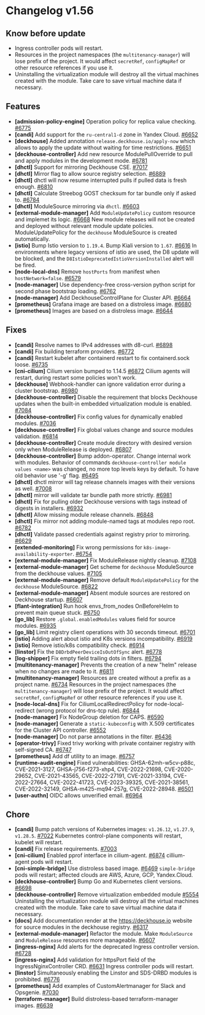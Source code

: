 # Changelog v1.56

## Know before update


 - Ingress controller pods will restart.
 - Resources in the project namespaces (the `multitenancy-manager`) will lose prefix of the project. It would affect `secretRef`, `configMapRef` or other resource references if you use it.
 - Uninstalling the virtualization module will destroy all the virtual machines created with the module. Take care to save virtual machine data if necessary.

## Features


 - **[admission-policy-engine]** Operation policy for replica value checking. [#6775](https://github.com/deckhouse/deckhouse/pull/6775)
 - **[candi]** Add support for the `ru-central1-d` zone in Yandex Cloud. [#6652](https://github.com/deckhouse/deckhouse/pull/6652)
 - **[deckhouse]** Added annotation `release.deckhouse.io/apply-now` which allows to apply the update without waiting for time restrictions. [#6651](https://github.com/deckhouse/deckhouse/pull/6651)
 - **[deckhouse-controller]** Add new resource ModulePullOverride to pull and apply modules in the development mode. [#6781](https://github.com/deckhouse/deckhouse/pull/6781)
 - **[dhctl]** Support for mirroring Deckhouse CSE. [#7017](https://github.com/deckhouse/deckhouse/pull/7017)
 - **[dhctl]** Mirror flag to allow source registry selection. [#6889](https://github.com/deckhouse/deckhouse/pull/6889)
 - **[dhctl]** dhctl will now resume interrupted pulls if pulled data is fresh enough. [#6810](https://github.com/deckhouse/deckhouse/pull/6810)
 - **[dhctl]** Calculate Streebog GOST checksum for tar bundle only if asked to. [#6784](https://github.com/deckhouse/deckhouse/pull/6784)
 - **[dhctl]** ModuleSource mirroring via `dhctl`. [#6603](https://github.com/deckhouse/deckhouse/pull/6603)
 - **[external-module-manager]** Add `ModuleUpdatePolicy` custom resource and implemet its logic. [#6668](https://github.com/deckhouse/deckhouse/pull/6668)
    New module releases will not be created and deployed without relevant module update policies. ModuleUpdatePolicy for the `deckhouse` ModuleSource is created automatically.
 - **[istio]** Bump Istio version to `1.19.4`. Bump Kiali version to `1.67`. [#6616](https://github.com/deckhouse/deckhouse/pull/6616)
    In environments where legacy versions of istio are used, the D8 update will be blocked, and the `D8IstioDeprecatedIstioVersionInstalled` alert will be fired.
 - **[node-local-dns]** Remove `hostPorts` from manifest when `hostNetwork=false`. [#6579](https://github.com/deckhouse/deckhouse/pull/6579)
 - **[node-manager]** Use dependency-free cross-version python script for second phase bootstrap loading. [#6762](https://github.com/deckhouse/deckhouse/pull/6762)
 - **[node-manager]** Add DeckhouseControlPlane for Cluster API. [#6664](https://github.com/deckhouse/deckhouse/pull/6664)
 - **[prometheus]** Grafana image are based on a distroless image. [#6680](https://github.com/deckhouse/deckhouse/pull/6680)
 - **[prometheus]** Images are based on a distroless image. [#6644](https://github.com/deckhouse/deckhouse/pull/6644)

## Fixes


 - **[candi]** Resolve names to IPv4 addresses with d8-curl. [#6898](https://github.com/deckhouse/deckhouse/pull/6898)
 - **[candi]** Fix building terraform providers. [#6772](https://github.com/deckhouse/deckhouse/pull/6772)
 - **[candi]** Restart kubelet after containerd restart to fix containerd.sock loose. [#6735](https://github.com/deckhouse/deckhouse/pull/6735)
 - **[cni-cilium]** Cilium version bumped to 1.14.5 [#6872](https://github.com/deckhouse/deckhouse/pull/6872)
    Cilium agents will restart, during restart some policies won't work.
 - **[deckhouse]** Webhook-handler can ignore validation error during a cluster bootstrap. [#6980](https://github.com/deckhouse/deckhouse/pull/6980)
 - **[deckhouse-controller]** Disable the requirement that blocks Deckhouse updates when the built-in embedded virtualization module is enabled. [#7084](https://github.com/deckhouse/deckhouse/pull/7084)
 - **[deckhouse-controller]** Fix config values for dynamically enabled modules. [#7036](https://github.com/deckhouse/deckhouse/pull/7036)
 - **[deckhouse-controller]** Fix global values change and source modules validation. [#6814](https://github.com/deckhouse/deckhouse/pull/6814)
 - **[deckhouse-controller]** Create module directory with desired version only when ModuleRelease is deployed. [#6807](https://github.com/deckhouse/deckhouse/pull/6807)
 - **[deckhouse-controller]** Bump addon-operator. Change internal work with modules. Behavior of commands `deckhouse-controller module values <name>` was changed, no more top levels keys by default. To have old behavior use '-g' flag. [#6495](https://github.com/deckhouse/deckhouse/pull/6495)
 - **[dhctl]** dhctl mirror will tag release channels images with their versions as well. [#7008](https://github.com/deckhouse/deckhouse/pull/7008)
 - **[dhctl]** mirror will validate tar bundle path more strictly. [#6981](https://github.com/deckhouse/deckhouse/pull/6981)
 - **[dhctl]** Fix for pulling older Deckhouse versions with tags instead of digests in installers. [#6932](https://github.com/deckhouse/deckhouse/pull/6932)
 - **[dhctl]** Allow missing module release channels. [#6848](https://github.com/deckhouse/deckhouse/pull/6848)
 - **[dhctl]** Fix mirror not adding module-named tags at modules repo root. [#6782](https://github.com/deckhouse/deckhouse/pull/6782)
 - **[dhctl]** Validate passed credentials against registry prior to mirroring. [#6629](https://github.com/deckhouse/deckhouse/pull/6629)
 - **[extended-monitoring]** Fix wrong permissions for `k8s-image-availability-exporter`. [#6754](https://github.com/deckhouse/deckhouse/pull/6754)
 - **[external-module-manager]** Fix ModuleRelease nightly cleanup. [#7108](https://github.com/deckhouse/deckhouse/pull/7108)
 - **[external-module-manager]** Get scheme for `deckhouse` ModuleSource from the deckhouse values. [#7105](https://github.com/deckhouse/deckhouse/pull/7105)
 - **[external-module-manager]** Remove default `ModuleUpdatePolicy` for the `deckhouse` ModuleSource. [#6822](https://github.com/deckhouse/deckhouse/pull/6822)
 - **[external-module-manager]** Absent module sources are restored on Deckhouse startup. [#6607](https://github.com/deckhouse/deckhouse/pull/6607)
 - **[flant-integration]** Run hook envs_from_nodes OnBeforeHelm to prevent main queue stuck. [#6750](https://github.com/deckhouse/deckhouse/pull/6750)
 - **[go_lib]** Restore `.global.enabledModules` values field for source modules. [#6935](https://github.com/deckhouse/deckhouse/pull/6935)
 - **[go_lib]** Limit registry client operations with 30 seconds timeout. [#6701](https://github.com/deckhouse/deckhouse/pull/6701)
 - **[istio]** Adding alert about istio and K8s versions incompatibility. [#6919](https://github.com/deckhouse/deckhouse/pull/6919)
 - **[istio]** Remove istio/k8s compatibility check. [#6914](https://github.com/deckhouse/deckhouse/pull/6914)
 - **[linstor]** Fix the `D8DrbdPeerDeviceIsOutOfSync` alert. [#6778](https://github.com/deckhouse/deckhouse/pull/6778)
 - **[log-shipper]** Fix empty field trailing dots in filters. [#6794](https://github.com/deckhouse/deckhouse/pull/6794)
 - **[multitenancy-manager]** Prevents the creation of a new "helm" release when no changes are made to it. [#6811](https://github.com/deckhouse/deckhouse/pull/6811)
 - **[multitenancy-manager]** Resources are created without a prefix as a project name. [#6734](https://github.com/deckhouse/deckhouse/pull/6734)
    Resources in the project namespaces (the `multitenancy-manager`) will lose prefix of the project. It would affect `secretRef`, `configMapRef` or other resource references if you use it.
 - **[node-local-dns]** Fix for CiliumLocalRedirectPolicy for node-local-redirect (wrong protocol for dns-tcp rule). [#6844](https://github.com/deckhouse/deckhouse/pull/6844)
 - **[node-manager]** Fix NodeGroup deletion for CAPS. [#6590](https://github.com/deckhouse/deckhouse/pull/6590)
 - **[node-manager]** Generate a `static-kubeconfig` with X.509 certificates for the Cluster API controller. [#6552](https://github.com/deckhouse/deckhouse/pull/6552)
 - **[node-manager]** Do not parse annotations in the filter. [#6436](https://github.com/deckhouse/deckhouse/pull/6436)
 - **[operator-trivy]** Fixed trivy working with private container registry with self-signed CA. [#6747](https://github.com/deckhouse/deckhouse/pull/6747)
 - **[prometheus]** Add df utility to an image. [#6757](https://github.com/deckhouse/deckhouse/pull/6757)
 - **[runtime-audit-engine]** Fixed vulnerabilities: GHSA-62mh-w5cv-p88c, CVE-2021-3127, GHSA-j756-f273-xhp4, CVE-2022-21698, CVE-2020-29652, CVE-2021-43565, CVE-2022-27191, CVE-2021-33194, CVE-2022-27664, CVE-2022-41723, CVE-2023-39325, CVE-2021-38561, CVE-2022-32149, GHSA-m425-mq94-257g, CVE-2022-28948. [#6501](https://github.com/deckhouse/deckhouse/pull/6501)
 - **[user-authn]** OIDC allows unverified email. [#6964](https://github.com/deckhouse/deckhouse/pull/6964)

## Chore


 - **[candi]** Bump patch versions of Kubernetes images: `v1.26.12`, `v1.27.9`, `v1.28.5`. [#7022](https://github.com/deckhouse/deckhouse/pull/7022)
    Kubernetes control-plane components will restart, kubelet will restart.
 - **[candi]** Fix release requirements. [#7003](https://github.com/deckhouse/deckhouse/pull/7003)
 - **[cni-cilium]** Enabled pprof interface in cilium-agent. [#6874](https://github.com/deckhouse/deckhouse/pull/6874)
    cillium-agent pods will restart.
 - **[cni-simple-bridge]** Use distroless based image. [#6469](https://github.com/deckhouse/deckhouse/pull/6469)
    `simple-bridge` pods will restart; affected clouds are AWS, Azure, GCP, Yandex.Cloud.
 - **[deckhouse-controller]** Bump Go and Kubernetes client versions. [#6698](https://github.com/deckhouse/deckhouse/pull/6698)
 - **[deckhouse-controller]** Remove virtualization embedded module [#5554](https://github.com/deckhouse/deckhouse/pull/5554)
    Uninstalling the virtualization module will destroy all the virtual machines created with the module. Take care to save virtual machine data if necessary.
 - **[docs]** Add documentation render at the https://deckhouse.io website for source modules in the deckhouse registry. [#6317](https://github.com/deckhouse/deckhouse/pull/6317)
 - **[external-module-manager]** Refactor the module. Make `ModuleSource` and `ModuleRelease` resources more manageable. [#6607](https://github.com/deckhouse/deckhouse/pull/6607)
 - **[ingress-nginx]** Add alerts for the deprecated Ingress controller version. [#6728](https://github.com/deckhouse/deckhouse/pull/6728)
 - **[ingress-nginx]** Add validation for httpsPort field of the IngressNginxController CRD. [#6631](https://github.com/deckhouse/deckhouse/pull/6631)
    Ingress controller pods will restart.
 - **[linstor]** Simultaneously enabling the Linstor and SDS-DRBD modules is prohibited. [#6776](https://github.com/deckhouse/deckhouse/pull/6776)
 - **[prometheus]** Add examples of CustomAlertmanager for Slack and Opsgenie. [#7030](https://github.com/deckhouse/deckhouse/pull/7030)
 - **[terraform-manager]** Build distroless-based terraform-manager images. [#6639](https://github.com/deckhouse/deckhouse/pull/6639)

